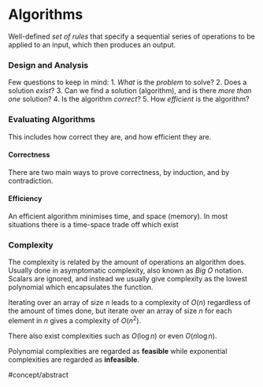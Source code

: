 # Algorithms
Well-defined *set of rules* that specify a sequential series of operations to be applied to an input, which then produces an output.

### Design and Analysis
Few questions to keep in mind:
	1. *What* is the *problem* to solve?
	2. Does a solution *exist*?
	3. Can we find a solution (algorithm), and is there *more* *than* *one* solution?
	4. Is the algorithm *correct*?
	5. How *efficient* is the algorithm?

### Evaluating Algorithms
This includes how correct they are, and how efficient they are.

#### Correctness
There are two main ways to prove correctness, by induction, and by contradiction.

#### Efficiency
An efficient algorithm minimises time, and space (memory). In most situations there is a time-space trade off which exist

### Complexity 
The complexity is related by the amount of operations an algorithm does. Usually done in asymptomatic complexity, also known as *Big O* notation. Scalars are ignored, and instead we usually give complexity as the lowest polynomial which encapsulates the function.

Iterating over an array of size $n$ leads to a complexity of $O(n)$ regardless of the amount of times done, but iterate over an array of size $n$ for each element in $n$ gives a complexity of $O(n^2)$.

There also exist complexities such as $O (\log n)$ or even $O (n\log n)$.

Polynomial complexities are regarded as **feasible** while exponential complexities are regarded as **infeasible**.

#concept/abstract 